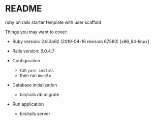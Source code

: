 # README

ruby on rails starter template with user scaffold

Things you may want to cover:

* Ruby version: 2.6.3p62 (2019-04-16 revision 67580) [x86_64-linux]

* Rails version: 6.0.4.7

* Configuration
    - run `yarn install`
    - then run `bundle`

* Database initialization
    - bin/rails db:migrate

* Run application
    - bin/rails server